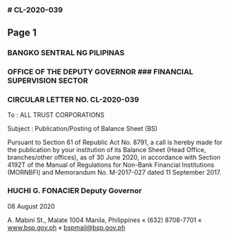 ### # CL-2020-039

## Page 1

### BANGKO SENTRAL NG PILIPINAS

### OFFICE OF THE DEPUTY GOVERNOR ### FINANCIAL SUPERVISION SECTOR

### CIRCULAR LETTER NO. CL-2020-039

To : ALL TRUST CORPORATIONS

Subject : Publication/Posting of Balance Sheet (BS)

Pursuant to Section 61 of Republic Act No. 8791, a call is hereby made for the publication by your institution of its Balance Sheet (Head Office, branches/other offices), as of 30 June 2020, in accordance with Section 4192T of the Manual of Regulations for Non-Bank Financial Institutions (MORNBFI) and Memorandum No. M-2017-027 dated 11 September 2017.

### HUCHI G. FONACIER Deputy Governor

08 August 2020

A. Mabini St., Malate 1004 Manila, Philippines « (632) 8708-7701 « www.bsp.gov.ph « bspmail@bsp.gov.ph 